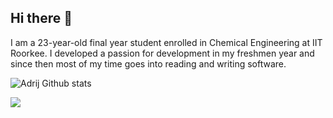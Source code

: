 ## Hi there 👋

I am a 23-year-old final year student enrolled in Chemical Engineering at IIT Roorkee. I developed a passion for development in my freshmen year and since then most of my time goes into reading and writing software.

![Adrij Github stats](https://github-readme-stats.vercel.app/api?username=adrijshikhar&count_private=true&show_icons=true&theme=github_dark)


<img
src="https://github-readme-stats.vercel.app/api/top-langs/?username=adrijshikhar&hide=html&langs_count=16&layout=compact&theme=github_dark"
/>

<!-- 
<img
src="https://github-readme-stats.vercel.app/api/wakatime?username=nemesis009&theme=github_dark&bg_color=071327"
/>


[![Readme Card](https://github-readme-stats.vercel.app/api/pin/?username=adrijshikhar&repo=vega-vscode-extension&theme=github_dark)](https://github.com/anuraghazra/github-readme-stats) -->
